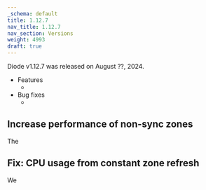 ```yaml
---
_schema: default
title: 1.12.7
nav_title: 1.12.7
nav_section: Versions
weight: 4993
draft: true
---
```

Diode v1.12.7 was released on August ??, 2024.

* Features
  * &nbsp;
* Bug fixes
  * &nbsp;

## Increase performance of non-sync zones

The

## Fix: CPU usage from constant zone refresh

We